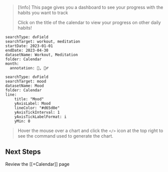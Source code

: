 
> [!info]
> This page gives you a dashboard to see your progress with the habits you want to track
> 
> Click on the title of the calendar to view your progress on other daily habits!



```tracker
searchType: dvField
searchTarget: workout, meditation
startDate: 2023-01-01
endDate: 2023-04-30
datasetName: Workout, Meditation
folder: Calendar
month:
  annotation: 💪, 🧘‍♂️
```


```tracker
searchType: dvField
searchTarget: mood
datasetName: Mood
folder: Calendar
line:
    title: "Mood"
    yAxisLabel: Mood
    lineColor: "#d65d0e"
    yAxisTickInterval: 1
    yAxisTickLabelFormat: i
    yMin: 0
```

> Hover the mouse over a chart and click the `</>` icon at the top right to see the command used to generate the chart.

## Next Steps

Review the [[+Calendar]] page